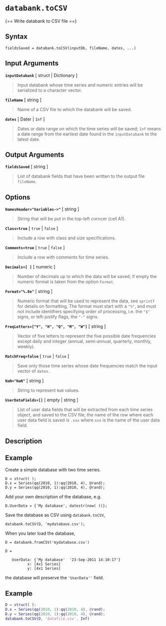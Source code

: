 # `databank.toCSV`

{== Write databank to CSV file ==}


## Syntax

    fieldsSaved = databank.toCSV(inputDb, fileName, dates, ...)


## Input Arguments


__`inputDatabank`__ [ struct | Dictionary ]
>
> Input databank whose time series and numeric entries will be serialized
> to a character vector.
>

__`fileName`__ [ string ]
>
> Name of a CSV file to which the databank will be saved.
> 

__`dates`__ [ Dater | `Inf` ] 
>
> Dates or date range on which the time series will be saved; `Inf` means
> a date range from the earliest date found in the `inputDatabank` to the
> latest date.
> 

## Output Arguments

__`fieldsSaved`__ [ string ]
>
> List of databank fields that have been written to the output file 
> `fileName`.
>


## Options

__`NamesHeader="Variables->"`__ [ string ] 
>
> String that will be put in the top-left corncer (cell A1).
> 

__`Class=true`__ [ `true` | `false` ] 
>
> Include a row with class and size specifications.
> 

__`Comments=true`__ [ `true` | `false` ] 
>
> Include a row with comments for time series.
> 

__`Decimals=[ ]`__ [ numeric ] 
>
> Number of decimals up to which the data will be saved; if empty the
> numeric format is taken from the option `Format`.
>

__`Format="%.8e"`__ [ string ] 
>
> Numeric format that will be used to represent the data, see `sprintf` for
> details on formatting, The format must start with a `"%"`, and must not
> include identifiers specifying order of processing, i.e. the `"$"` signs,
> or left-justify flags, the `"-"` signs.
> 

__`FreqLetters=["Y", "H", "Q", "M", "W"]`__ [ string ] 
>
> Vector of five letters to represent the five possible date frequencies except daily
> and integer (annual, semi-annual, quarterly, monthly, weekly).
>

__`MatchFreq=false`__ [ `true` | `false` ] 
>
> Save only those time series whose date frequencies match the input vector
> of `dates`.
> 

__`NaN="NaN"`__ [ string ] 
>
> String to represent `NaN` values.
> 

__`UserDataFields=[]`__ [ empty | string ]
> 
> List of user data fields that will be extracted from each time series
> object, and saved to the CSV file; the name of the row where each user
> data field is saved is `.xxx` where `xxx` is the name of the user data
> field.
> 

## Description


## Example

Create a simple database with two time series.

    D = struct( );
    D.x = Series(qq(2010, 1):qq(2010, 4), @rand);
    D.y = Series(qq(2010, 1):qq(2010, 4), @rand);

Add your own description of the database, e.g.

    D.UserData = {'My database', datestr(now( ))};

Save the database as CSV using `databank.toCSV`, 

    databank.toCSV(D, 'mydatabase.csv');

When you later load the database, 

    D = databank.fromCSV('mydatabase.csv')

    D = 

       UserData: {'My database'  '23-Sep-2011 14:10:17'}
              x: [4x1 Series]
              y: [4x1 Series]

the database will preserve the `'UserData''` field.


## Example

```matlab
D = struct( );
D.x = Series(qq(2010, 1):qq(2010, 4), @rand);
D.y = Series(qq(2010, 1):qq(2010, 4), @rand);
databank.toCSV(D, 'datafile.csv', Inf)
```

